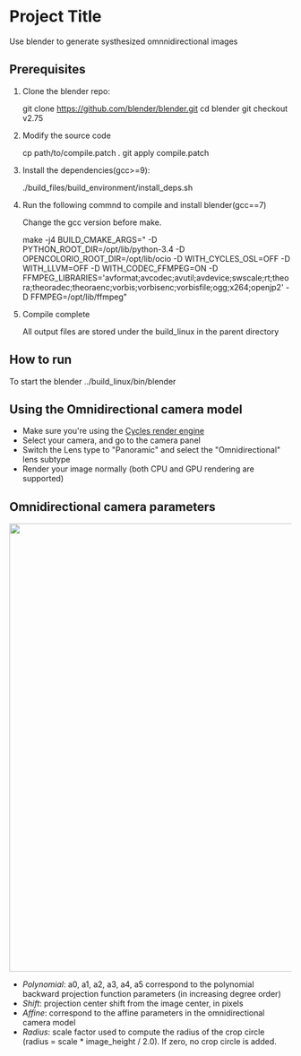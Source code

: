 # Project Title

Use blender to generate systhesized omnnidirectional images

## Prerequisites
1. Clone the blender repo:

    git clone https://github.com/blender/blender.git
    cd blender
    git checkout v2.75

2. Modify the source code    

    cp path/to/compile.patch .
    git apply compile.patch

3. Install the dependencies(gcc>=9):
    
    ./build_files/build_environment/install_deps.sh

4. Run the following commnd to compile and install blender(gcc==7)

    Change the gcc version before make.

    make -j4 BUILD_CMAKE_ARGS=" -D PYTHON_ROOT_DIR=/opt/lib/python-3.4 -D OPENCOLORIO_ROOT_DIR=/opt/lib/ocio -D WITH_CYCLES_OSL=OFF -D WITH_LLVM=OFF -D WITH_CODEC_FFMPEG=ON -D FFMPEG_LIBRARIES='avformat;avcodec;avutil;avdevice;swscale;rt;theora;theoradec;theoraenc;vorbis;vorbisenc;vorbisfile;ogg;x264;openjp2' -D FFMPEG=/opt/lib/ffmpeg"

5. Compile complete

    All output files are stored under the build_linux in the parent directory

## How to run 
To start the blender
    ../build_linux/bin/blender



## Using the Omnidirectional camera model

* Make sure you're using the [Cycles render engine](http://www.blender.org/manual/render/cycles/introduction.html)
* Select your camera, and go to the camera panel
* Switch the Lens type to "Panoramic" and select the "Omnidirectional" lens subtype
* Render your image normally (both CPU and GPU rendering are supported)

## Omnidirectional camera parameters

<img src="screenshot.png" width="800">

* *Polynomial*: a0, a1, a2, a3, a4, a5 correspond to the polynomial backward projection function parameters (in increasing degree order)
* *Shift*: projection center shift from the image center, in pixels
* *Affine*: correspond to the affine parameters in the omnidirectional camera model
* *Radius*: scale factor used to compute the radius of the crop circle (radius = scale * image_height / 2.0). If zero, no crop circle is added.
